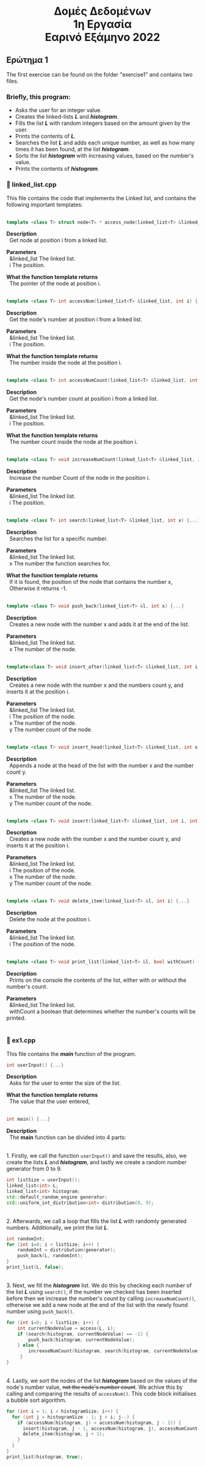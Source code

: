 <div align="center">
  <h1>Δομές Δεδομένων <br>
  1η Εργασία <br>
  Εαρινό Εξάμηνο 2022</h1>
</div>


## Ερώτημα 1
The first exercise can be found on the folder "exercise1" and contains two files.

### Briefly, this program:
- Asks the user for an integer value.
- Creates the linked-lists ***L*** and ***histogram***.
- Fills the list ***L*** with random integers based on the amount given by the user.
- Prints the contents of ***L***.
- Searches the list ***L*** and adds each unique number, as well as how many times it has been found, at the list ***histogram***.
- Sorts the list ***histogram*** with increasing values, based on the number's value.
- Prints the contents of ***histogram***.
 

### :page_facing_up: linked_list.cpp
This file contains the code that implements the Linked list, and contains the following important templates:
<br><br>

```c++
template <class T> struct node<T> * access_node(linked_list<T> &linked_list, int i) {...}
```
**Description**<br>
&nbsp; Get node at position i from a linked list.

**Parameters**<br>
&nbsp; &linked_list The linked list. <br>
&nbsp; i The position.

**What the function template returns**<br>
&nbsp; The pointer of the node at position i.
<br><br>

```c++
template <class T> int accessNum(linked_list<T> &linked_list, int i) {...}
```
**Description**<br>
&nbsp; Get the node's number at position i from a linked list.

**Parameters**<br>
&nbsp; &linked_list The linked list. <br>
&nbsp; i The position.

**What the function template returns**<br>
&nbsp; The number inside the node at the position i.
<br><br>

```c++
template <class T> int accessNumCount(linked_list<T> &linked_list, int i) {...}
```
**Description**<br>
&nbsp; Get the node's number count at position i from a linked list.

**Parameters**<br>
&nbsp; &linked_list The linked list. <br>
&nbsp; i The position.

**What the function template returns**<br>
&nbsp; The number count inside the node at the position i.
<br><br>

```c++
template <class T> void increaseNumCount(linked_list<T> &linked_list, int i) {...}
```
**Description**<br>
&nbsp; Increase the number Count of the node in the position i.

**Parameters**<br>
&nbsp; &linked_list The linked list. <br>
&nbsp; i The position.
<br><br>

```c++
template <class T> int search(linked_list<T> &linked_list, int x) {...}
```
**Description**<br>
&nbsp; Searches the list for a specific number.

**Parameters**<br>
&nbsp; &linked_list The linked list. <br>
&nbsp; x The number the function searches for.

**What the function template returns**<br>
&nbsp; If it is found, the position of the node that contains the number x, <br>
&nbsp; Otherwise it returns -1.
<br><br>

```c++
template <class T> void push_back(linked_list<T> &l, int x) {...}
```
**Description**<br>
&nbsp; Creates a new node with the number x and adds it at the end of the list.

**Parameters**<br>
&nbsp; &linked_list The linked list. <br>
&nbsp; x The number of the node.
<br><br>

```c++
template<class T> void insert_after(linked_list<T> &linked_list, int i, int x, int y) {...}
```
**Description**<br>
&nbsp; Creates a new node with the number x and the numbers count y, and inserts it at the position i.

**Parameters**<br>
&nbsp; &linked_list The linked list. <br>
&nbsp; i The position of the node. <br>
&nbsp; x The number of the node. <br>
&nbsp; y The number count of the node.
<br><br>

```c++
template <class T> void insert_head(linked_list<T> &linked_list, int x, int y) {...}
```
**Description**<br>
&nbsp; Appends a node at the head of the list with the number x and the number count y.

**Parameters**<br>
&nbsp; &linked_list The linked list. <br>
&nbsp; x The number of the node. <br>
&nbsp; y The number count of the node.
<br><br>

```c++
template <class T> void insert(linked_list<T> &linked_list, int i, int x) {...}
```
**Description**<br>
&nbsp; Creates a new node with the number x and the number count y, and inserts it at the position i.

**Parameters**<br>
&nbsp; &linked_list The linked list. <br>
&nbsp; i The position of the node. <br>
&nbsp; x The number of the node. <br>
&nbsp; y The number count of the node.
<br><br>

```c++
template <class T> void delete_item(linked_list<T> &l, int i) {...}
```
**Description**<br>
&nbsp; Delete the node at the position i.

**Parameters**<br>
&nbsp; &linked_list The linked list. <br>
&nbsp; i The position of the node.
<br><br>

```c++
template <class T> void print_list(linked_list<T> &l, bool withCount) {...}
```
**Description**<br>
&nbsp; Prints on the console the contents of the list, either with or without the number's count.

**Parameters**<br>
&nbsp; &linked_list The linked list. <br>
&nbsp; withCount a boolean that determines whether the number's counts will be printed.
<br><br>

### :page_facing_up: ex1.cpp
This file contains the ***main*** function of the program.

```c++
int userInput() {...}
```
**Description**<br>
&nbsp; Asks for the user to enter the size of the list.

**What the function template returns**<br>
&nbsp; The value that the user entered,
<br><br>

```c++
int main() {...}
```
**Description**<br>
&nbsp; The **main** function can be divided into 4 parts:<br>

<br> 1. Firstly, we call the function `userInput()` and save the results, also, we create the lists ***L*** and ***histogram***, and lastly we create a random number generator from 0 to 9.
```c++
int listSize = userInput(); 
linked_list<int> L; 
linked_list<int> histogram; 
std::default_random_engine generator;
std::uniform_int_distribution<int> distribution(0, 9);
```

<br> 2. Afterwards, we call a loop that fills the list ***L*** with randomly generated numbers. Additionally, we print the list ***L***.
```c++
int randomInt;
for (int i=0; i < listSize; i++) { 
    randomInt = distribution(generator);
    push_back(L, randomInt);  
}
print_list(L, false);
```

<br> 3. Next, we fill the ***histogram*** list. We do this by checking each number of the list ***L*** using `search()`, if the number we checked has been inserted before then we increase the number's count by calling `increaseNumCount()`, otherwise we add a new node at the end of the list with the newly found number using `push_back()`.
```c++
for (int i=0; i < listSize; i++) {
    int currentNodeValue = access(L, i);
    if (search(histogram, currentNodeValue) == -1) {
        push_back(histogram, currentNodeValue);
    } else {
        increaseNumCount(histogram, search(histogram, currentNodeValue));
     }
}
```

<br> 4. Lastly, we sort the nodes of the list ***histogram*** based on the values of the node's number value, ~~not the node's number count~~. We achive this by calling and comparing the results of `accessNum()`. This code block initialises a bubble sort algorithm.
```c++
for (int i = 1; i < histogramSize; i++) {
  for (int j = histogramSize - 1; j > i; j--) {
    if (accessNum(histogram, j) < accessNum(histogram, j - 1)) {
      insert(histogram, j - 1, accessNum(histogram, j), accessNumCount(histogram, j));
      delete_item(histogram, j + 1);
    }
  }
}
print_list(histogram, true);
```
